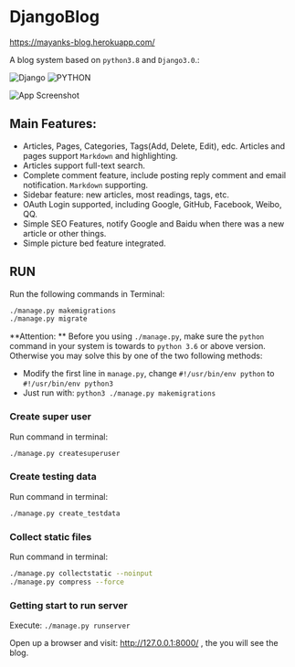 # DjangoBlog 
https://mayanks-blog.herokuapp.com/




A blog system based on `python3.8` and `Django3.0`.:


![Django](https://img.shields.io/pypi/djversions/djangorestframework?style=for-the-badge)   ![PYTHON](https://img.shields.io/pypi/pyversions/Django?style=for-the-badge)


![App Screenshot](https://i.ibb.co/Csk8YGY/Screenshot-56.png)

  
## Main Features:
- Articles, Pages, Categories, Tags(Add, Delete, Edit), edc. Articles and pages support `Markdown` and highlighting.
- Articles support full-text search.
- Complete comment feature, include posting reply comment and email notification. `Markdown` supporting.
- Sidebar feature: new articles, most readings, tags, etc.
- OAuth Login supported, including Google, GitHub, Facebook, Weibo, QQ.
- Simple SEO Features, notify Google and Baidu when there was a new article or other things.
- Simple picture bed feature integrated.
## RUN

Run the following commands in Terminal:
```bash
./manage.py makemigrations
./manage.py migrate
```

**Attention: ** Before you using `./manage.py`, make sure the `python` command in your system is towards to `python 3.6` or above version. Otherwise you may solve this by one of the two following methods:
- Modify the first line in `manage.py`, change `#!/usr/bin/env python` to `#!/usr/bin/env python3`
- Just run with: `python3 ./manage.py makemigrations`
### Create super user

Run command in terminal:
```bash
./manage.py createsuperuser
```

### Create testing data
Run command in terminal:
```bash
./manage.py create_testdata
```

### Collect static files
Run command in terminal:
```bash
./manage.py collectstatic --noinput
./manage.py compress --force
```

### Getting start to run server
Execute: `./manage.py runserver`

Open up a browser and visit: http://127.0.0.1:8000/ , the you will see the blog.
